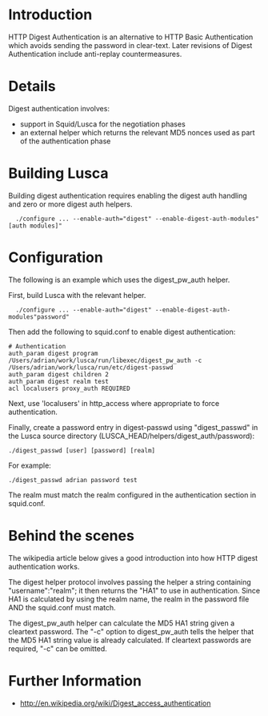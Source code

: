 # Introduction #

HTTP Digest Authentication is an alternative to HTTP Basic Authentication which avoids sending the password in clear-text. Later revisions of Digest Authentication include anti-replay countermeasures.

# Details #

Digest authentication involves:

  * support in Squid/Lusca for the negotiation phases
  * an external helper which returns the relevant MD5 nonces used as part of the authentication phase

# Building Lusca #

Building digest authentication requires enabling the digest auth handling and zero or more digest auth helpers.

```
  ./configure ... --enable-auth="digest" --enable-digest-auth-modules"[auth modules]"
```

# Configuration #

The following is an example which uses the digest\_pw\_auth helper.

First, build Lusca with the relevant helper.

```
  ./configure ... --enable-auth="digest" --enable-digest-auth-modules"password"
```

Then add the following to squid.conf to enable digest authentication:

```
# Authentication
auth_param digest program /Users/adrian/work/lusca/run/libexec/digest_pw_auth -c /Users/adrian/work/lusca/run/etc/digest-passwd
auth_param digest children 2
auth_param digest realm test
acl localusers proxy_auth REQUIRED
```

Next, use 'localusers' in http\_access where appropriate to force authentication.

Finally, create a password entry in digest-passwd using "digest\_passwd" in the Lusca source directory (LUSCA\_HEAD/helpers/digest\_auth/password):

```
./digest_passwd [user] [password] [realm]
```

For example:

```
./digest_passwd adrian password test
```

The realm must match the realm configured in the authentication section in squid.conf.

# Behind the scenes #

The wikipedia article below gives a good introduction into how HTTP digest authentication works.

The digest helper protocol involves passing the helper a string containing "username":"realm"; it then returns the "HA1" to use in authentication. Since HA1 is calculated by using the realm name, the realm in the password file AND the squid.conf must match.

The digest\_pw\_auth helper can calculate the MD5 HA1 string given a cleartext password. The "-c" option to digest\_pw\_auth tells the helper that the MD5 HA1 string value is already calculated. If cleartext passwords are required, "-c" can be omitted.

# Further Information #

  * http://en.wikipedia.org/wiki/Digest_access_authentication
